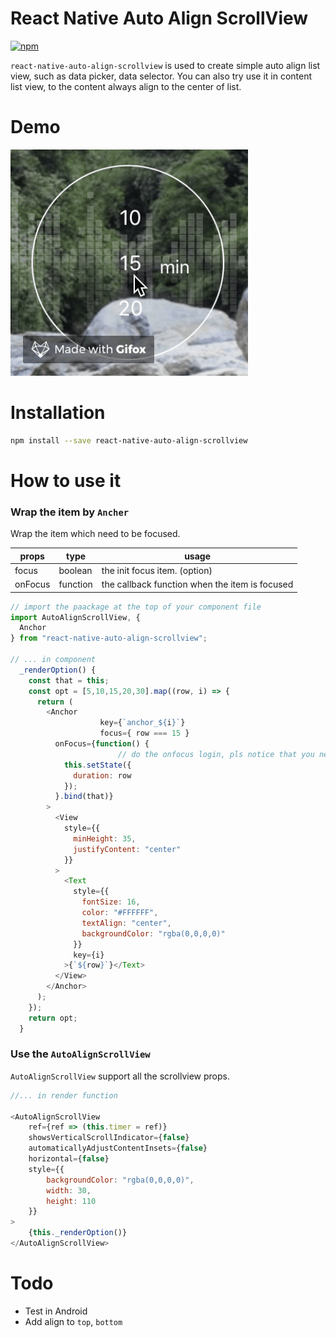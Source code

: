 React Native Auto Align ScrollView
====

[![npm](https://img.shields.io/npm/v/react-native-auto-align-scrollview.svg?style=flat-square)](https://www.npmjs.com/package/react-native-auto-align-scrollview)


`react-native-auto-align-scrollview` is used to create simple auto align list view, such as data picker,  data selector. You can also try use it in content list view, to the content always align to the center of list.

# Demo
![2018-04-18 23.31.17](https://github.com/yanqiw/react-native-auto-align-scrollview/blob/master/docs/2018-04-18%2023.31.17.gif?raw=true)
# Installation
```bash
npm install --save react-native-auto-align-scrollview
```

# How to use it

### Wrap the item by `Ancher`

Wrap the item which need to be focused.

|  props | type | usage |
|---|---|---|
|  focus | boolean | the init focus item. (option) |
|  onFocus | function | the callback function when the item is focused |

```javascript
// import the paackage at the top of your component file
import AutoAlignScrollView, {
  Anchor
} from "react-native-auto-align-scrollview";

// ... in component
  _renderOption() {
    const that = this;
    const opt = [5,10,15,20,30].map((row, i) => {
      return (
        <Anchor
					key={`anchor_${i}`}
					focus={ row === 15 }
          onFocus={function() {
						// do the onfocus login, pls notice that you need to handle the index by yourself. such as below:
            this.setState({
              duration: row
            });
          }.bind(that)}
        >
          <View
            style={{
              minHeight: 35,
              justifyContent: "center"
            }}
          >
            <Text
              style={{
                fontSize: 16,
                color: "#FFFFFF",
                textAlign: "center",
                backgroundColor: "rgba(0,0,0,0)"
              }}
              key={i}
            >{`${row}`}</Text>
          </View>
        </Anchor>
      );
    });
    return opt;
  }
```

### Use the `AutoAlignScrollView`

`AutoAlignScrollView` support all the scrollview props.

```javascript
//... in render function

<AutoAlignScrollView
	ref={ref => (this.timer = ref)}
	showsVerticalScrollIndicator={false}
	automaticallyAdjustContentInsets={false}
	horizontal={false}
	style={{
		backgroundColor: "rgba(0,0,0,0)",
		width: 30,
		height: 110
	}}
>
	{this._renderOption()}
</AutoAlignScrollView>
```

# Todo
- Test in Android
- Add align to `top`, `bottom`

